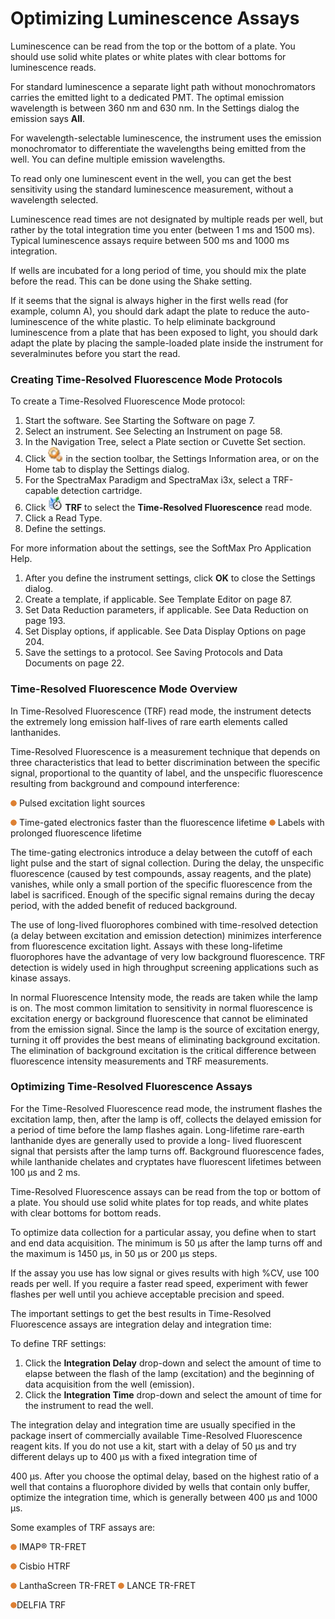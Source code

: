 # Optimizing Luminescence Assays

Luminescence can be read from the top or the bottom of a plate. You should use solid white plates or white plates with clear bottoms for luminescence reads.

For standard luminescence a separate light path without monochromators carries the emitted light to a dedicated PMT. The optimal emission wavelength is between 360 nm and 630 nm. In the Settings dialog the emission says **All**.

For wavelength-selectable luminescence, the instrument uses the emission monochromator to differentiate the wavelengths being emitted from the well. You can define multiple emission wavelengths.

To read only one luminescent event in the well, you can get the best sensitivity using the standard luminescence measurement, without a wavelength selected.

Luminescence read times are not designated by multiple reads per well, but rather by the total integration time you enter (between 1 ms and 1500 ms). Typical luminescence assays require between 500 ms and 1000 ms integration.

If wells are incubated for a long period of time, you should mix the plate before the read. This can be done using the Shake setting.

If it seems that the signal is always higher in the first wells read (for example, column A), you should dark adapt the plate to reduce the auto-luminescence of the white plastic. To help eliminate background luminescence from a plate that has been exposed to light, you should dark adapt the plate by placing the sample-loaded plate inside the instrument for severalminutes before you start the read.

### Creating Time-Resolved Fluorescence Mode Protocols

To create a Time-Resolved Fluorescence Mode protocol:

1. Start the software. See Starting the Software on page 7.
2. Select an instrument. See Selecting an Instrument on page 58.
3. In the Navigation Tree, select a Plate section or Cuvette Set section.
4. Click ![](<../../../.gitbook/assets/0 (8) (1).jpeg>) in the section toolbar, the Settings Information area, or on the Home tab to display the Settings dialog.
5. For the SpectraMax Paradigm and SpectraMax i3x, select a TRF-capable detection cartridge.
6. Click ![](<../../../.gitbook/assets/1 (8).jpeg>) **TRF** to select the **Time-Resolved Fluorescence** read mode.
7. Click a Read Type.
8. Define the settings.

For more information about the settings, see the SoftMax Pro Application Help.

1. After you define the instrument settings, click **OK** to close the Settings dialog.
2. Create a template, if applicable. See Template Editor on page 87.
3. Set Data Reduction parameters, if applicable. See Data Reduction on page 193.
4. Set Display options, if applicable. See Data Display Options on page 204.
5. Save the settings to a protocol. See Saving Protocols and Data Documents on page 22.

### Time-Resolved Fluorescence Mode Overview

In Time-Resolved Fluorescence (TRF) read mode, the instrument detects the extremely long emission half-lives of rare earth elements called lanthanides.

Time-Resolved Fluorescence is a measurement technique that depends on three characteristics that lead to better discrimination between the specific signal, proportional to the quantity of label, and the unspecific fluorescence resulting from background and compound interference:

![](<../../../.gitbook/assets/2 (4) (1) (1) (1) (1).png>) Pulsed excitation light sources

![](<../../../.gitbook/assets/3 (8) (1) (1).png>) Time-gated electronics faster than the fluorescence lifetime ![](<../../../.gitbook/assets/4 (9) (1) (1).png>) Labels with prolonged fluorescence lifetime

The time-gating electronics introduce a delay between the cutoff of each light pulse and the start of signal collection. During the delay, the unspecific fluorescence (caused by test compounds, assay reagents, and the plate) vanishes, while only a small portion of the specific fluorescence from the label is sacrificed. Enough of the specific signal remains during the decay period, with the added benefit of reduced background.

The use of long-lived fluorophores combined with time-resolved detection (a delay between excitation and emission detection) minimizes interference from fluorescence excitation light. Assays with these long-lifetime fluorophores have the advantage of very low background fluorescence. TRF detection is widely used in high throughput screening applications such as kinase assays.

In normal Fluorescence Intensity mode, the reads are taken while the lamp is on. The most common limitation to sensitivity in normal fluorescence is excitation energy or background fluorescence that cannot be eliminated from the emission signal. Since the lamp is the source of excitation energy, turning it off provides the best means of eliminating background excitation. The elimination of background excitation is the critical difference between fluorescence intensity measurements and TRF measurements.

### Optimizing Time-Resolved Fluorescence Assays

For the Time-Resolved Fluorescence read mode, the instrument flashes the excitation lamp, then, after the lamp is off, collects the delayed emission for a period of time before the lamp flashes again. Long-lifetime rare-earth lanthanide dyes are generally used to provide a long- lived fluorescent signal that persists after the lamp turns off. Background fluorescence fades, while lanthanide chelates and cryptates have fluorescent lifetimes between 100 µs and 2 ms.

Time-Resolved Fluorescence assays can be read from the top or bottom of a plate. You should use solid white plates for top reads, and white plates with clear bottoms for bottom reads.

To optimize data collection for a particular assay, you define when to start and end data acquisition. The minimum is 50 µs after the lamp turns off and the maximum is 1450 µs, in 50 µs or 200 µs steps.

If the assay you use has low signal or gives results with high %CV, use 100 reads per well. If you require a faster read speed, experiment with fewer flashes per well until you achieve acceptable precision and speed.

The important settings to get the best results in Time-Resolved Fluorescence assays are integration delay and integration time:

To define TRF settings:

1. Click the **Integration Delay** drop-down and select the amount of time to elapse between the flash of the lamp (excitation) and the beginning of data acquisition from the well (emission).
2. Click the **Integration Time** drop-down and select the amount of time for the instrument to read the well.

The integration delay and integration time are usually specified in the package insert of commercially available Time-Resolved Fluorescence reagent kits. If you do not use a kit, start with a delay of 50 µs and try different delays up to 400 µs with a fixed integration time of

400 µs. After you choose the optimal delay, based on the highest ratio of a well that contains a fluorophore divided by wells that contain only buffer, optimize the integration time, which is generally between 400 µs and 1000 µs.

Some examples of TRF assays are:

![](<../../../.gitbook/assets/0 (6) (1) (1) (1) (1).png>) IMAP® TR-FRET

![](<../../../.gitbook/assets/1 (6) (1) (1) (1) (1).png>) Cisbio HTRF

![](<../../../.gitbook/assets/2 (6) (1) (1) (1) (1).png>) LanthaScreen TR-FRET ![](<../../../.gitbook/assets/3 (9) (1) (1).png>) LANCE TR-FRET

![](<../../../.gitbook/assets/4 (10) (1) (1).png>)DELFIA TRF
